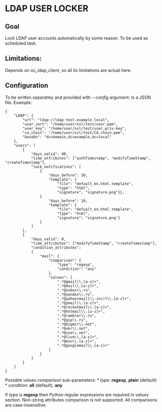 # LDAP USER LOCKER

## Goal

Lock LDAP user accounts automatically by some reason. To be used as scheduled task.

## Limitations:

Depends on *oc_ldap_client*, so all its limitations are actual here.

## Configuration
To be written separatley and provided with _--config_ argument. Is a JSON file.
Example:

```
{
    "LDAP": {
        "url": "ldap://ldap-test.example.local",
        "user_cert": "/home/user/ssl/test/user.pem",
        "user_key": "/home/user/ssl/test/user.priv.key",
        "ca_chain": "/home/user/ssl/test/CA.chain.pem",
        "baseDn": "dc=domain,dc=example,dc=local"
    },
    "users": [
        {
            "days_valid": 90, 
            "time_attributes": ["authTimestamp", "modifyTimeStamp", "createTimestamp"],
            "lock_notifications": [
                {
                    "days_before": 30,
                    "template": {
                        "file": "default_en.html.template",
                        "type": "html",
                        "signature", "signature.png"}},
                {
                    "days_before": 10, 
                    "template": {
                        "file": "defualt_en.html.template",
                        "type": "html",
                        "signature": "signature.png'}
                }
            ]
        },
        {
            "days_valid": 0, 
            "time_attributes": ["modifyTimeStamp", "createTimestamp"], 
            "condition_attributes": 
            {
                "mail": {
                    "comparison": {
                        "type": "regexp",
                        "condition": "any"
                    },
                    "values": [
                        ".*@gmail\\.[a-z]+", 
                        ".*@mail\\.[a-z]+", 
                        ".*@inbox\\.ru",
                        ".*@yandex\\.ru",
                        ".*@yahoo(mail|\\-inc)?\\.[a-z]+",
                        ".*@ymail\\.[a-z]+",
                        ".*@rocketmail\\.[a-z]+",
                        ".*@hotmail\\.[a-z]+",
                        ".*@rambler\\.ru",
                        ".*@qip\\.ru",
                        ".*@bigmir\\.net",
                        ".*@ukr\\.net",
                        ".*@usa\\.net",
                        ".*@live\\.[a-z]+",
                        ".*@msn\\.[a-z]+",
                        ".*@googlemail\\.[a-z]+"
                    ]
                }
            }
        }
    ]
}

```
Possible values _comparison_ sub-parameters:
    * _type_: **regexp**, **plain** (default)
    * _condition_: **all** (default), **any**

If _type_ is **regexp** then _Python_ regular expressions are required in _values_ section.
Non-string attributes comparison is not supported.
All comparisons are case-insensitive.
